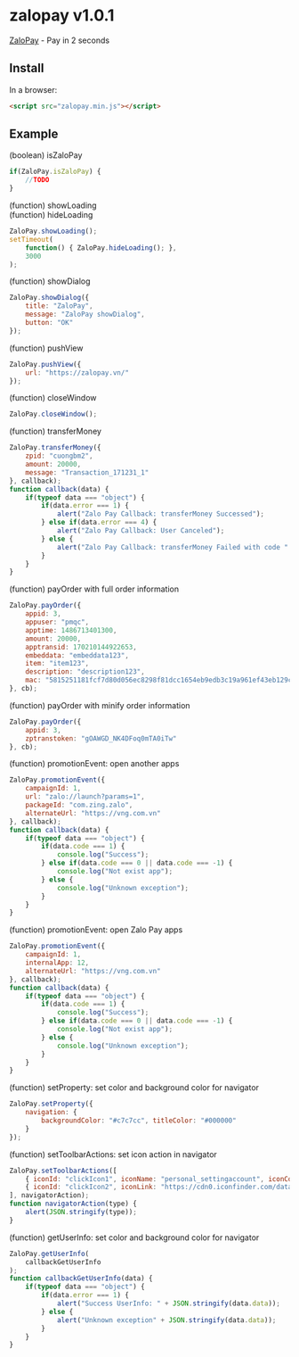 # zalopay v1.0.1

[ZaloPay](https://zalopay.com.vn) - Pay in 2 seconds

## Install

In a browser:
```html
<script src="zalopay.min.js"></script>
```

## Example

(boolean) isZaloPay
```js
if(ZaloPay.isZaloPay) {
    //TODO
}
```

(function) showLoading<br />
(function) hideLoading
```js
ZaloPay.showLoading();
setTimeout(
    function() { ZaloPay.hideLoading(); },
    3000
);
```

(function) showDialog
```js
ZaloPay.showDialog({
    title: "ZaloPay",
    message: "ZaloPay showDialog",
    button: "OK"
});
```

(function) pushView
```js
ZaloPay.pushView({
    url: "https://zalopay.vn/"
});
```

(function) closeWindow
```js
ZaloPay.closeWindow();
```

(function) transferMoney
```js
ZaloPay.transferMoney({
    zpid: "cuongbm2",
    amount: 20000,
    message: "Transaction_171231_1"
}, callback);
function callback(data) {
    if(typeof data === "object") {
        if(data.error === 1) {
            alert("Zalo Pay Callback: transferMoney Successed");
        } else if(data.error === 4) {
            alert("Zalo Pay Callback: User Canceled");
        } else {
            alert("Zalo Pay Callback: transferMoney Failed with code " + data.errorCode);
        }
    }
}
```

(function) payOrder with full order information
```js
ZaloPay.payOrder({
    appid: 3,
    appuser: "pmqc",
    apptime: 1486713401300,
    amount: 20000,
    apptransid: 170210144922653,
    embeddata: "embeddata123",
    item: "item123",
    description: "description123",
    mac: "5815251181fcf7d80d056ec8298f81dcc1654eb9edb3c19a961ef43eb129c307"
}, cb);
```

(function) payOrder with minify order information
```js
ZaloPay.payOrder({
    appid: 3,
    zptranstoken: "gOAWGD_NK4DFoq0mTA0iTw"
}, cb);
```

(function) promotionEvent: open another apps
```js
ZaloPay.promotionEvent({
    campaignId: 1,
    url: "zalo://launch?params=1",
    packageId: "com.zing.zalo",
    alternateUrl: "https://vng.com.vn"
}, callback);
function callback(data) {
    if(typeof data === "object") {
        if(data.code === 1) {
            console.log("Success");
        } else if(data.code === 0 || data.code === -1) {
            console.log("Not exist app");
        } else {
            console.log("Unknown exception");
        }
    }
}
```

(function) promotionEvent: open Zalo Pay apps
```js
ZaloPay.promotionEvent({
    campaignId: 1,
    internalApp: 12,
    alternateUrl: "https://vng.com.vn"
}, callback);
function callback(data) {
    if(typeof data === "object") {
        if(data.code === 1) {
            console.log("Success");
        } else if(data.code === 0 || data.code === -1) {
            console.log("Not exist app");
        } else {
            console.log("Unknown exception");
        }
    }
}
```

(function) setProperty: set color and background color for navigator
```js
ZaloPay.setProperty({
    navigation: {
        backgroundColor: "#c7c7cc", titleColor: "#000000"
    }
});
```

(function) setToolbarActions: set icon action in navigator
```js
ZaloPay.setToolbarActions([
    { iconId: "clickIcon1", iconName: "personal_settingaccount", iconColor: "#000000" },
    { iconId: "clickIcon2", iconLink: "https://cdn0.iconfinder.com/data/icons/entypo/92/button2-48.png" }
], navigatorAction);
function navigatorAction(type) {
    alert(JSON.stringify(type));
}
```

(function) getUserInfo: set color and background color for navigator
```js
ZaloPay.getUserInfo(
    callbackGetUserInfo
);
function callbackGetUserInfo(data) {
    if(typeof data === "object") {
        if(data.error === 1) {
            alert("Success UserInfo: " + JSON.stringify(data.data));
        } else {
            alert("Unknown exception" + JSON.stringify(data.data));
        }
    }
}
```